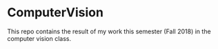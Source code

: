 # ComputerVision

This repo contains the result of my work this semester (Fall 2018) in the computer vision class.

